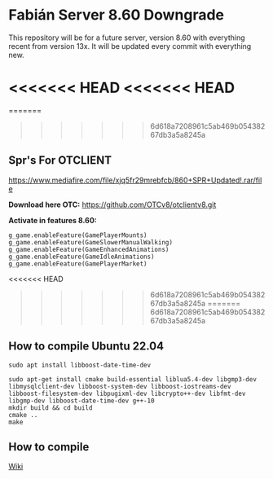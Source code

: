# Fabián Server 8.60 Downgrade

This repository will be for a future server, version 8.60 with everything recent from version 13x.
It will be updated every commit with everything new.

<<<<<<< HEAD
<<<<<<< HEAD
=======
=======
>>>>>>> 6d618a7208961c5ab469b05438267db3a5a8245a
## Spr's For OTCLIENT
https://www.mediafire.com/file/xjq5fr29mrebfcb/860+SPR+Updated!.rar/file

**Download here OTC:**
https://github.com/OTCv8/otclientv8.git

**Activate in features 8.60:**

    g_game.enableFeature(GamePlayerMounts)
    g_game.enableFeature(GameSlowerManualWalking)
    g_game.enableFeature(GameEnhancedAnimations)
    g_game.enableFeature(GameIdleAnimations)
    g_game.enableFeature(GamePlayerMarket)

<<<<<<< HEAD
>>>>>>> 6d618a7208961c5ab469b05438267db3a5a8245a
=======
>>>>>>> 6d618a7208961c5ab469b05438267db3a5a8245a
## How to compile Ubuntu 22.04
    
    sudo apt install libboost-date-time-dev
    
    sudo apt-get install cmake build-essential liblua5.4-dev libgmp3-dev libmysqlclient-dev libboost-system-dev libboost-iostreams-dev libboost-filesystem-dev libpugixml-dev libcrypto++-dev libfmt-dev libgmp-dev libboost-date-time-dev g++-10
    mkdir build && cd build
    cmake ..
    make

## How to compile

[Wiki](https://github.com/otland/forgottenserver/wiki/Compiling)
